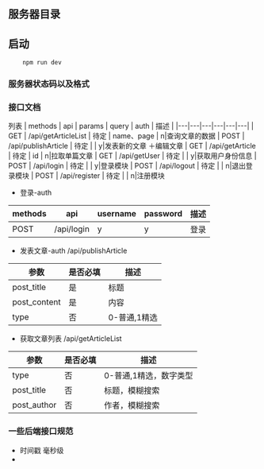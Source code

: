 ## 服务器目录
## 启动
```nodemon
    npm run dev
```
### 服务器状态码以及格式
### 接口文档
列表
| methods   |      api                  |  params | query | auth |   描述      |
|---|---|---|---|---|---|
| GET       |  /api/getArticleList      |   待定  | name、page  | n|查询文章的数据
| POST      |  /api/publishArticle      |   待定  |   | y|发表新的文章 ＋编辑文章
| GET       |  /api/getArticle          |   待定  | id  | n|拉取单篇文章
| GET       |  /api/getUser             |   待定  |   | y|获取用户身份信息
| POST      |  /api/login               |   待定  |   | y|登录模块
| POST      |  /api/logout              |   待定  |   | n|退出登录模块
| POST      |  /api/register            |   待定  |   | n|注册模块

- 登录-auth
    
| methods   |api|username| password  |   描述      |
|---|---|---|---|---|
| POST      |  /api/login      |   y  | y  | 登录

- 发表文章-auth
/api/publishArticle

|参数|是否必填|描述|
|---|---|---|
|post_title|是|标题|
|post_content|是|内容|
|type|否|0-普通,1精选|

- 获取文章列表
/api/getArticleList 

|参数|是否必填|描述|
|---|---|---|
|type|否|0-普通,1精选，数字类型|
|post_title|否|标题，模糊搜索|
|post_author|否|作者，模糊搜索|



### 一些后端接口规范
- 时间戳 毫秒级 
- 
